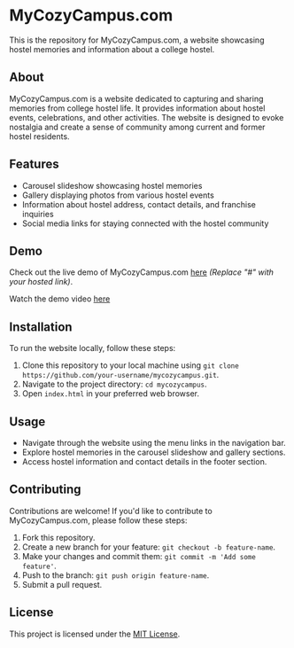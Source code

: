 # MyCozyCampus.com

This is the repository for MyCozyCampus.com, a website showcasing hostel memories and information about a college hostel.

## About

MyCozyCampus.com is a website dedicated to capturing and sharing memories from college hostel life. It provides information about hostel events, celebrations, and other activities. The website is designed to evoke nostalgia and create a sense of community among current and former hostel residents.

## Features

- Carousel slideshow showcasing hostel memories
- Gallery displaying photos from various hostel events
- Information about hostel address, contact details, and franchise inquiries
- Social media links for staying connected with the hostel community

## Demo

Check out the live demo of MyCozyCampus.com [here](https://hackvento.netlify.app/) *(Replace "#" with your hosted link)*.

Watch the demo video [here](#)

## Installation

To run the website locally, follow these steps:

1. Clone this repository to your local machine using `git clone https://github.com/your-username/mycozycampus.git`.
2. Navigate to the project directory: `cd mycozycampus`.
3. Open `index.html` in your preferred web browser.

## Usage

- Navigate through the website using the menu links in the navigation bar.
- Explore hostel memories in the carousel slideshow and gallery sections.
- Access hostel information and contact details in the footer section.

## Contributing

Contributions are welcome! If you'd like to contribute to MyCozyCampus.com, please follow these steps:

1. Fork this repository.
2. Create a new branch for your feature: `git checkout -b feature-name`.
3. Make your changes and commit them: `git commit -m 'Add some feature'`.
4. Push to the branch: `git push origin feature-name`.
5. Submit a pull request.

## License

This project is licensed under the [MIT License](LICENSE).
